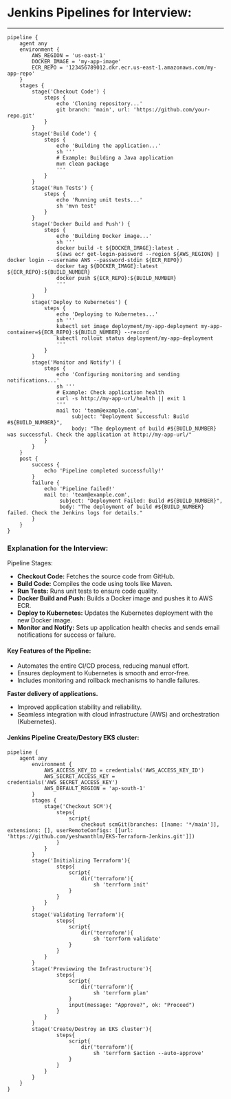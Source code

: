 # Jenkins Pipelines for Interview: 
---------------------------------
```
pipeline {
    agent any
    environment {
        AWS_REGION = 'us-east-1'
        DOCKER_IMAGE = 'my-app-image'
        ECR_REPO = '123456789012.dkr.ecr.us-east-1.amazonaws.com/my-app-repo'
    }
    stages {
        stage('Checkout Code') {
            steps {
                echo 'Cloning repository...'
                git branch: 'main', url: 'https://github.com/your-repo.git'
            }
        }
        stage('Build Code') {
            steps {
                echo 'Building the application...'
                sh '''
                # Example: Building a Java application
                mvn clean package
                '''
            }
        }
        stage('Run Tests') {
            steps {
                echo 'Running unit tests...'
                sh 'mvn test'
            }
        }
        stage('Docker Build and Push') {
            steps {
                echo 'Building Docker image...'
                sh '''
                docker build -t ${DOCKER_IMAGE}:latest .
                $(aws ecr get-login-password --region ${AWS_REGION} | docker login --username AWS --password-stdin ${ECR_REPO})
                docker tag ${DOCKER_IMAGE}:latest ${ECR_REPO}:${BUILD_NUMBER}
                docker push ${ECR_REPO}:${BUILD_NUMBER}
                '''
            }
        }
        stage('Deploy to Kubernetes') {
            steps {
                echo 'Deploying to Kubernetes...'
                sh '''
                kubectl set image deployment/my-app-deployment my-app-container=${ECR_REPO}:${BUILD_NUMBER} --record
                kubectl rollout status deployment/my-app-deployment
                '''
            }
        }
        stage('Monitor and Notify') {
            steps {
                echo 'Configuring monitoring and sending notifications...'
                sh '''
                # Example: Check application health
                curl -s http://my-app-url/health || exit 1
                '''
                mail to: 'team@example.com',
                     subject: "Deployment Successful: Build #${BUILD_NUMBER}",
                     body: "The deployment of build #${BUILD_NUMBER} was successful. Check the application at http://my-app-url/"
            }
        }
    }
    post {
        success {
            echo 'Pipeline completed successfully!'
        }
        failure {
            echo 'Pipeline failed!'
            mail to: 'team@example.com',
                 subject: "Deployment Failed: Build #${BUILD_NUMBER}",
                 body: "The deployment of build #${BUILD_NUMBER} failed. Check the Jenkins logs for details."
        }
    }
}
```

### Explanation for the Interview:
Pipeline Stages:

* **Checkout Code:** Fetches the source code from GitHub.
* **Build Code:** Compiles the code using tools like Maven.
* **Run Tests:** Runs unit tests to ensure code quality.
* **Docker Build and Push:** Builds a Docker image and pushes it to AWS ECR.
* **Deploy to Kubernetes:** Updates the Kubernetes deployment with the new Docker image.
* **Monitor and Notify:** Sets up application health checks and sends email notifications for success or failure.

#### Key Features of the Pipeline:

* Automates the entire CI/CD process, reducing manual effort. 
* Ensures deployment to Kubernetes is smooth and error-free.
* Includes monitoring and rollback mechanisms to handle failures.


**Faster delivery of applications.**
* Improved application stability and reliability.
* Seamless integration with cloud infrastructure (AWS) and orchestration (Kubernetes).


#### Jenkins Pipeline Create/Destory EKS cluster:
```
pipeline {
	agent any
		environment {
			AWS_ACCESS_KEY_ID = credentials('AWS_ACCESS_KEY_ID')
			AWS_SECRET_ACCESS_KEY = credentials('AWS_SECRET_ACCESS_KEY')
			AWS_DEFAULT_REGION = 'ap-south-1'
		}
		stages {
			stage('Checkout SCM'){
				steps{		
					script{
						checkout scmGit(branches: [[name: '*/main']], extensions: [], userRemoteConfigs: [[url: 'https://github.com/yeshwanthlm/EKS-Terraform-Jenkins.git']])
				}
			}
		}
		stage('Initializing Terraform'){
				steps{		
					script{
					    dir('terraform'){
					    	sh 'terrform init'
					}
				}
			}
		}
		stage('Validating Terraform'){
				steps{		
					script{
					    dir('terraform'){
					    	sh 'terrform validate'
					}
				}
			}
		}
		stage('Previewing the Infrastructure'){
				steps{		
					script{
					    dir('terraform'){
					    	sh 'terrform plan'
					}
					input(message: "Approve?", ok: "Proceed")
				}
			}
		}
		stage('Create/Destroy an EKS cluster'){
				steps{		
					script{
					    dir('terraform'){
					    	sh 'terrform $action --auto-approve'
					}
				}
			}
		}
    }
}
``` 


